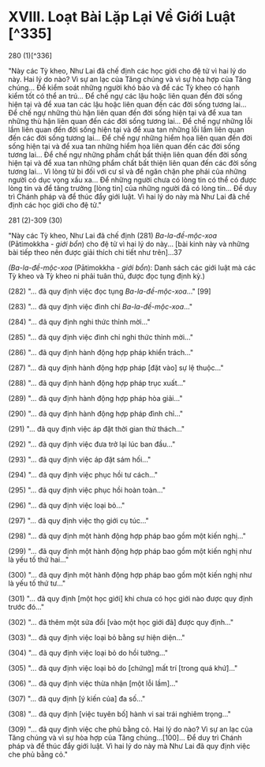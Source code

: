 # XVIII. Loạt Bài Lặp Lại Về Giới Luật [^335]

280 (1)[^336]

"Này các Tỳ kheo, Như Lai đã chế định các học giới cho đệ tử vì hai lý do này. Hai lý do nào? Vì sự an lạc của Tăng chúng và vì sự hòa hợp của Tăng chúng... Để kiểm soát những người khó bảo và để các Tỳ kheo có hạnh kiểm tốt có thể an trú... Để chế ngự các lậu hoặc liên quan đến đời sống hiện tại và để xua tan các lậu hoặc liên quan đến các đời sống tương lai... Để chế ngự những thù hận liên quan đến đời sống hiện tại và để xua tan những thù hận liên quan đến các đời sống tương lai... Để chế ngự những lỗi lầm liên quan đến đời sống hiện tại và để xua tan những lỗi lầm liên quan đến các đời sống tương lai... Để chế ngự những hiểm họa liên quan đến đời sống hiện tại và để xua tan những hiểm họa liên quan đến các đời sống tương lai... Để chế ngự những phẩm chất bất thiện liên quan đến đời sống hiện tại và để xua tan những phẩm chất bất thiện liên quan đến các đời sống tương lai... Vì lòng từ bi đối với cư sĩ và để ngăn chặn phe phái của những người có dục vọng xấu xa... Để những người chưa có lòng tin có thể có được lòng tin và để tăng trưởng [lòng tin] của những người đã có lòng tin... Để duy trì Chánh pháp và để thúc đẩy giới luật. Vì hai lý do này mà Như Lai đã chế định các học giới cho đệ tử."

281 (2)-309 (30)

"Này các Tỳ kheo, Như Lai đã chế định (281) *Ba-la-đề-mộc-xoa* (Pātimokkha - *giới bổn*) cho đệ tử vì hai lý do này... [bài kinh này và những bài tiếp theo nên được giải thích chi tiết như trên]...37

*(Ba-la-đề-mộc-xoa* (Pātimokkha - *giới bổn*): Danh sách các giới luật mà các Tỳ kheo và Tỳ kheo ni phải tuân thủ, được đọc tụng định kỳ.)

(282) "... đã quy định việc đọc tụng *Ba-la-đề-mộc-xoa*..." [99]

(283) "... đã quy định việc đình chỉ *Ba-la-đề-mộc-xoa*..."

(284) "... đã quy định nghi thức thỉnh mời..."

(285) "... đã quy định việc đình chỉ nghi thức thỉnh mời..."

(286) "... đã quy định hành động hợp pháp khiển trách..."

(287) "... đã quy định hành động hợp pháp [đặt vào] sự lệ thuộc..."

(288) "... đã quy định hành động hợp pháp trục xuất..."

(289) "... đã quy định hành động hợp pháp hòa giải..."

(290) "... đã quy định hành động hợp pháp đình chỉ..."

(291) "... đã quy định việc áp đặt thời gian thử thách..."

(292) "... đã quy định việc đưa trở lại lúc ban đầu..."

(293) "... đã quy định việc áp đặt sám hối..."

(294) "... đã quy định việc phục hồi tư cách..."

(295) "... đã quy định việc phục hồi hoàn toàn..."

(296) "... đã quy định việc loại bỏ..."

(297) "... đã quy định việc thọ giới cụ túc..."

(298) "... đã quy định một hành động hợp pháp bao gồm một kiến nghị..."

(299) "... đã quy định một hành động hợp pháp bao gồm một kiến nghị như là yếu tố thứ hai..."

(300) "... đã quy định một hành động hợp pháp bao gồm một kiến nghị như là yếu tố thứ tư..."

(301) "... đã quy định [một học giới] khi chưa có học giới nào được quy định trước đó..."

(302) "... đã thêm một sửa đổi [vào một học giới đã] được quy định..."

(303) "... đã quy định việc loại bỏ bằng sự hiện diện..."

(304) "... đã quy định việc loại bỏ do hồi tưởng..."

(305) "... đã quy định việc loại bỏ do [chứng] mất trí [trong quá khứ]..."

(306) "... đã quy định việc thừa nhận [một lỗi lầm]..."

(307) "... đã quy định [ý kiến của] đa số..."

(308) "... đã quy định [việc tuyên bố] hành vi sai trái nghiêm trọng..."

(309) "... đã quy định việc che phủ bằng cỏ. Hai lý do nào? Vì sự an lạc của Tăng chúng và vì sự hòa hợp của Tăng chúng...[100]... Để duy trì Chánh pháp và để thúc đẩy giới luật. Vì hai lý do này mà Như Lai đã quy định việc che phủ bằng cỏ."
